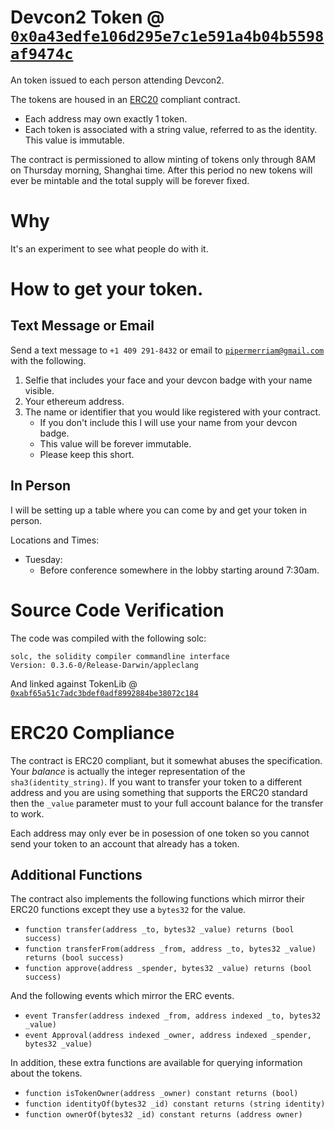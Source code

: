 # Devcon2 Token @ [`0x0a43edfe106d295e7c1e591a4b04b5598af9474c`](https://etherscan.io/address/0x0a43edfe106d295e7c1e591a4b04b5598af9474c)

An token issued to each person attending Devcon2.

The tokens are housed in an [ERC20](https://github.com/ethereum/EIPs/issues/20)
compliant contract. 

* Each address may own exactly 1 token.
* Each token is associated with a string value, referred to as the identity.  This
  value is immutable.

The contract is permissioned to allow minting of tokens only through 8AM
on Thursday morning, Shanghai time.  After this period no new tokens will ever
be mintable and the total supply will be forever fixed.


# Why

It's an experiment to see what people do with it.


# How to get your token.

## Text Message or Email

Send a text message to `+1 409 291-8432` or email to
[`pipermerriam@gmail.com`](mailto:pipermerriam@gmail.com) with the following.

1. Selfie that includes your face and your devcon badge with your name visible.
2. Your ethereum address.
3. The name or identifier that you would like registered with your contract.
    * If you don't include this I will use your name from your devcon badge.
    * This value will be forever immutable.
    * Please keep this short.


## In Person

I will be setting up a table where you can come by and get your token in
person.

Locations and Times:
* Tuesday:
    * Before conference somewhere in the lobby starting around 7:30am.


# Source Code Verification

The code was compiled with the following solc:

```
solc, the solidity compiler commandline interface
Version: 0.3.6-0/Release-Darwin/appleclang
```

And linked against TokenLib @ [`0xabf65a51c7adc3bdef0adf8992884be38072c184`](https://etherscan.io/address/0xabf65a51c7adc3bdef0adf8992884be38072c184)


# ERC20 Compliance

The contract is ERC20 compliant, but it somewhat abuses the specification.
Your *balance* is actually the integer representation of the
`sha3(identity_string)`.  If you want to transfer your token to a different
address and you are using something that supports the ERC20 standard then the
`_value` parameter must to your full account balance for the transfer to work.

Each address may only ever be in posession of one token so you cannot send your
token to an account that already has a token.


## Additional Functions

The contract also implements the following functions which mirror their ERC20
functions except they use a `bytes32` for the value.

* `function transfer(address _to, bytes32 _value) returns (bool success)`
* `function transferFrom(address _from, address _to, bytes32 _value) returns (bool success)`
* `function approve(address _spender, bytes32 _value) returns (bool success)`


And the following events which mirror the ERC events.

* `event Transfer(address indexed _from, address indexed _to, bytes32 _value)`
* `event Approval(address indexed _owner, address indexed _spender, bytes32 _value)`


In addition, these extra functions are available for querying information about
the tokens.


* `function isTokenOwner(address _owner) constant returns (bool)`
* `function identityOf(bytes32 _id) constant returns (string identity)`
* `function ownerOf(bytes32 _id) constant returns (address owner)`
